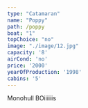 ```yaml
---
type: "Catamaran"
name: "Poppy"
path: /poppy
boat: "1"
topChoice: "no"
image: "./image/12.jpg"
capacity: '8'
airCond: 'no'
price: '2000'
yearOfProduction: '1998'
cabins: '5'
---
```


Monohull BOiiiiiis
